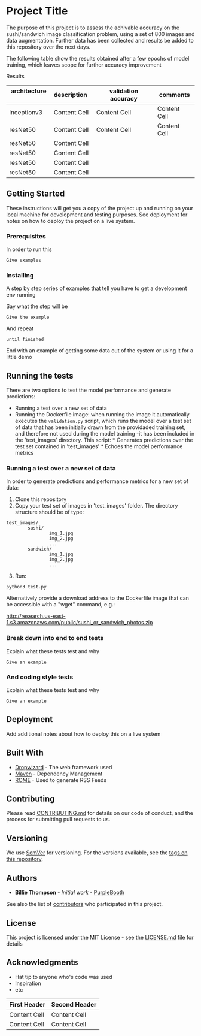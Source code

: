# Project Title

The purpose of this project is to assess the achivable accuracy on the sushi/sandwich image classification problem, using a set of 800 images and data augmentation. Further data has been collected and results be added to this repository over the next days. 

The following table show the results obtained after a few epochs of model training, which leaves scope for further accuracy improvement 

Results

| architecture  | description   | validation accuracy | comments      |
| ------------- | ------------- | -------------       | ------------- |
| inceptionv3   | Content Cell  | Content Cell        | Content Cell  |
| resNet50      | Content Cell  | Content Cell        | Content Cell  |
| resNet50      | Content Cell  |
| resNet50      | Content Cell  |
| resNet50      | Content Cell  |
| resNet50      | Content Cell  |


## Getting Started

These instructions will get you a copy of the project up and running on your local machine for development and testing purposes. See deployment for notes on how to deploy the project on a live system.

### Prerequisites

In order to run this 

```
Give examples
```

### Installing

A step by step series of examples that tell you have to get a development env running

Say what the step will be

```
Give the example
```

And repeat

```
until finished
```

End with an example of getting some data out of the system or using it for a little demo

## Running the tests

There are two options to test the model performance and generate predictions:

* Running a test over a new set of data
* Running the Dockerfile image: when running the image it automatically executes the ```validation.py``` script, which runs the model over a test set of data that has been initially drawn from the providaded training set, and therefore not used during the model training -it has been included in the 'test_images' directory. This script:
        * Generates predictions over the test set contained in 'test_images'
        * Echoes the model performance metrics

### Running a test over a new set of data

In order to generate predictions and performance metrics for a new set of data:

1. Clone this repository
2. Copy your test set of images in 'test_images' folder. The directory structure should be of type:

```
test_images/
        sushi/
                img_1.jpg
                img_2.jpg
                ...
        sandwich/
                img_1.jpg
                img_2.jpg
                ...
```

3. Run:

```
python3 test.py
```

Alternatively provide a download address to the Dockerfile image that can be accessible with a "wget" command, e.g.:

http://research.us-east-1.s3.amazonaws.com/public/sushi_or_sandwich_photos.zip

### Break down into end to end tests

Explain what these tests test and why

```
Give an example
```

### And coding style tests

Explain what these tests test and why

```
Give an example
```

## Deployment

Add additional notes about how to deploy this on a live system

## Built With

* [Dropwizard](http://www.dropwizard.io/1.0.2/docs/) - The web framework used
* [Maven](https://maven.apache.org/) - Dependency Management
* [ROME](https://rometools.github.io/rome/) - Used to generate RSS Feeds

## Contributing

Please read [CONTRIBUTING.md](https://gist.github.com/PurpleBooth/b24679402957c63ec426) for details on our code of conduct, and the process for submitting pull requests to us.

## Versioning

We use [SemVer](http://semver.org/) for versioning. For the versions available, see the [tags on this repository](https://github.com/your/project/tags). 

## Authors

* **Billie Thompson** - *Initial work* - [PurpleBooth](https://github.com/PurpleBooth)

See also the list of [contributors](https://github.com/your/project/contributors) who participated in this project.

## License

This project is licensed under the MIT License - see the [LICENSE.md](LICENSE.md) file for details

## Acknowledgments

* Hat tip to anyone who's code was used
* Inspiration
* etc



| First Header  | Second Header |
| ------------- | ------------- |
| Content Cell  | Content Cell  |
| Content Cell  | Content Cell  |
